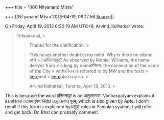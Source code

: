+++
title = "000 Nityanand Misra"

+++
[[Nityanand Misra	2013-04-19, 06:17:56 [Source](https://groups.google.com/g/samskrita/c/YWXYFKSARXM)]]



  
  
On Friday, April 19, 2013 6:20:19 AM UTC+8, Arvind_Kolhatkar wrote:

> Nityanadaji, >
> 
> >   
> > 
> > 
> > Thanks for the clarification. >
> 
> > 
> >   
> > 
> > 
> > This raises another doubt in my mind. Why is there no elision ofन् > inहस्तिनापुर? As observed by Monier Williams, the name derives from > a king by nameहस्तिन्. the connection of the name of the City > withहस्तिन् is referred to by MW and the texts > [here](http://www.sacred-texts.com/hin/m14/m14052.htm#fr_166)and > [here](http://www.sacred-texts.com/hin/m14/m14051.htm)also say so. >
> 
> > 
> >   
> > 
> > 
> > Arvind Kolhatkar, Toronto, April 18, 2013. >
> 

  

  

This is because the word हस्तिनापुर is an अलुक्समास. Vachaspatyam explains it as हस्तिना तदाख्यनृपेण चिह्नितं तत्कृतत्वात् पुरम्, which is also given by Apte. I don't recall if this form is explained byअलुक् rules in Paninian system, I will refer and get back. Dr. Bhat can probably comment.

  



